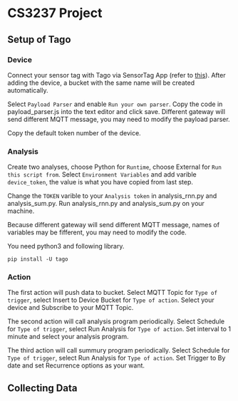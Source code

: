 # CS3237 Project

## Setup of Tago

### Device

Connect your sensor tag with Tago via SensorTag App (refer to [this](https://docs.tago.io/en/articles/9-mqtt-with-sensor-tag)). After adding the device, a bucket with the same name will be created automatically.

Select `Payload Parser` and enable `Run your own parser`. Copy the code in payload_parser.js into the text editor and click save. Different gateway will send different MQTT message, you may need to modify the payload parser.

Copy the default token number of the device.

### Analysis

Create two analyses, choose Python for `Runtime`, choose External for `Run this script from`. Select `Environment Variables` and add varible `device_token`, the value is what you have copied from last step.

Change the `TOKEN` varible to your `Analysis token` in analysis_rnn.py and analysis_sum.py. Run analysis_rnn.py and analysis_sum.py on your machine.

Because different gateway will send different MQTT message, names of variables may be fifferent, you may need to modify the code.

You need python3 and following library.
```
pip install -U tago
```

### Action

The first action will push data to bucket. Select MQTT Topic for `Type of trigger`, select Insert to Device Bucket for `Type of action`. Select your device and Subscribe to your MQTT Topic.

The second action will call analysis program periodically. Select Schedule for `Type of trigger`, select Run Analysis for `Type of action`. Set interval to 1 minute and select your analysis program.

The third action will call summury program periodically. Select Schedule for `Type of trigger`, select Run Analysis for `Type of action`. Set Trigger to By date and set Recurrence options as your want.

## Collecting Data
